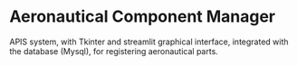 # Aeronautical Component Manager
APIS system, with Tkinter and streamlit graphical interface, integrated with the database (Mysql), for registering aeronautical parts.
